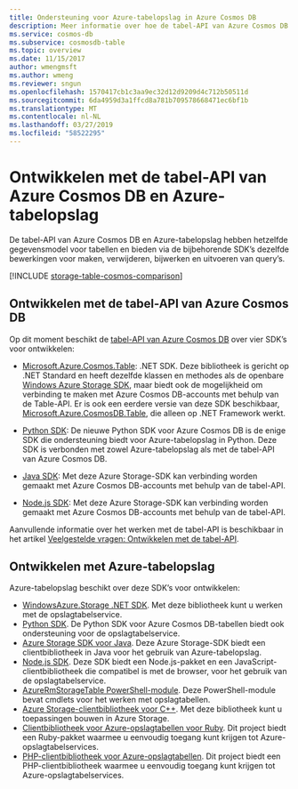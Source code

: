 ```yaml
---
title: Ondersteuning voor Azure-tabelopslag in Azure Cosmos DB
description: Meer informatie over hoe de tabel-API van Azure Cosmos DB en Azure-opslagtabellen samenwerken.
ms.service: cosmos-db
ms.subservice: cosmosdb-table
ms.topic: overview
ms.date: 11/15/2017
author: wmengmsft
ms.author: wmeng
ms.reviewer: sngun
ms.openlocfilehash: 1570417cb1c3aa9ec32d12d9209d4c712b50511d
ms.sourcegitcommit: 6da4959d3a1ffcd8a781b709578668471ec6bf1b
ms.translationtype: MT
ms.contentlocale: nl-NL
ms.lasthandoff: 03/27/2019
ms.locfileid: "58522295"
---
```

# <a name="developing-with-azure-cosmos-db-table-api-and-azure-table-storage"></a>Ontwikkelen met de tabel-API van Azure Cosmos DB en Azure-tabelopslag

De tabel-API van Azure Cosmos DB en Azure-tabelopslag hebben hetzelfde gegevensmodel voor tabellen en bieden via de bijbehorende SDK’s dezelfde bewerkingen voor maken, verwijderen, bijwerken en uitvoeren van query’s. 

[!INCLUDE [storage-table-cosmos-comparison](../../includes/storage-table-cosmos-comparison.md)]

## <a name="developing-with-the-azure-cosmos-db-table-api"></a>Ontwikkelen met de tabel-API van Azure Cosmos DB

Op dit moment beschikt de [tabel-API van Azure Cosmos DB](table-introduction.md) over vier SDK’s voor ontwikkelen: 

* [Microsoft.Azure.Cosmos.Table](https://www.nuget.org/packages/Microsoft.Azure.Cosmos.Table): .NET SDK. Deze bibliotheek is gericht op .NET Standard en heeft dezelfde klassen en methodes als de openbare [Windows Azure Storage SDK](https://www.nuget.org/packages/WindowsAzure.Storage), maar biedt ook de mogelijkheid om verbinding te maken met Azure Cosmos DB-accounts met behulp van de Table-API. Er is ook een eerdere versie van deze SDK beschikbaar, [Microsoft.Azure.CosmosDB.Table](https://www.nuget.org/packages/Microsoft.Azure.CosmosDB.Table/), die alleen op .NET Framework werkt.

* [Python SDK](table-sdk-python.md): De nieuwe Python SDK voor Azure Cosmos DB is de enige SDK die ondersteuning biedt voor Azure-tabelopslag in Python. Deze SDK is verbonden met zowel Azure-tabelopslag als met de tabel-API van Azure Cosmos DB.

* [Java SDK](table-sdk-java.md): Met deze Azure Storage-SDK kan verbinding worden gemaakt met Azure Cosmos DB-accounts met behulp van de tabel-API.

* [Node.js SDK](table-sdk-nodejs.md): Met deze Azure Storage-SDK kan verbinding worden gemaakt met Azure Cosmos DB-accounts met behulp van de tabel-API.


Aanvullende informatie over het werken met de tabel-API is beschikbaar in het artikel [Veelgestelde vragen: Ontwikkelen met de tabel-API](faq.md#table).

## <a name="developing-with-azure-table-storage"></a>Ontwikkelen met Azure-tabelopslag

Azure-tabelopslag beschikt over deze SDK’s voor ontwikkelen:

- [WindowsAzure.Storage .NET SDK](https://www.nuget.org/packages/WindowsAzure.Storage/). Met deze bibliotheek kunt u werken met de opslagtabelservice.
- [Python SDK](table-sdk-python.md). De Python SDK voor Azure Cosmos DB-tabellen biedt ook ondersteuning voor de opslagtabelservice.
- [Azure Storage SDK voor Java](https://github.com/azure/azure-storage-java). Deze Azure Storage-SDK biedt een clientbibliotheek in Java voor het gebruik van Azure-tabelopslag.
- [Node.js SDK](table-sdk-nodejs.md). Deze SDK biedt een Node.js-pakket en een JavaScript-clientbibliotheek die compatibel is met de browser, voor het gebruik van de opslagtabelservice.
- [AzureRmStorageTable PowerShell-module](https://www.powershellgallery.com/packages/AzureRmStorageTable). Deze PowerShell-module bevat cmdlets voor het werken met opslagtabellen.
- [Azure Storage-clientbibliotheek voor C++](https://github.com/Azure/azure-storage-cpp/). Met deze bibliotheek kunt u toepassingen bouwen in Azure Storage.
- [Clientbibliotheek voor Azure-opslagtabellen voor Ruby](https://github.com/azure/azure-storage-ruby/tree/master/table). Dit project biedt een Ruby-pakket waarmee u eenvoudig toegang kunt krijgen tot Azure-opslagtabelservices.
- [PHP-clientbibliotheek voor Azure-opslagtabellen](https://github.com/Azure/azure-storage-php/tree/master/azure-storage-table). Dit project biedt een PHP-clientbibliotheek waarmee u eenvoudig toegang kunt krijgen tot Azure-opslagtabelservices.


   





